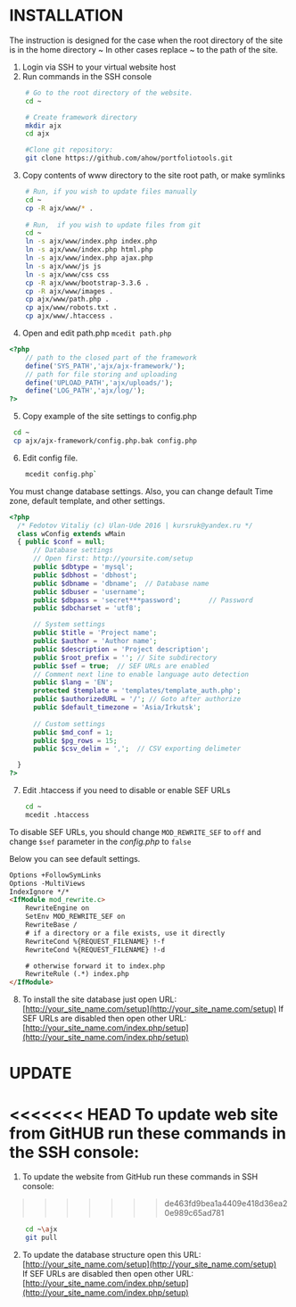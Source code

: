 # INSTALLATION

The instruction is designed for the case when the root directory of the site is in the home directory ~
In other cases replace ~ to the path of the site.

1. Login via SSH to your virtual website host
2. Run commands in the SSH console
``` bash
    # Go to the root directory of the website.
    cd ~

    # Create framework directory
    mkdir ajx
    cd ajx

    #Clone git repository:
    git clone https://github.com/ahow/portfoliotools.git
```

3. Copy contents of www directory to the site root path, or make symlinks
``` bash
    # Run, if you wish to update files manually
    cd ~
    cp -R ajx/www/* .
    
    # Run,  if you wish to update files from git
    cd ~
    ln -s ajx/www/index.php index.php
    ln -s ajx/www/index.php html.php
    ln -s ajx/www/index.php ajax.php
    ln -s ajx/www/js js
    ln -s ajx/www/css css
    cp -R ajx/www/bootstrap-3.3.6 .
    cp -R ajx/www/images .
    cp ajx/www/path.php .
    cp ajx/www/robots.txt .
    cp ajx/www/.htaccess .
```

4. Open and edit path.php `mcedit path.php`
``` php
<?php
    // path to the closed part of the framework
    define('SYS_PATH','ajx/ajx-framework/');
    // path for file storing and uploading
    define('UPLOAD_PATH','ajx/uploads/');
    define('LOG_PATH','ajx/log/');
?>
```
5. Copy example of the site settings to config.php 
``` bash
 cd ~
 cp ajx/ajx-framework/config.php.bak config.php
```

6. Edit config file.
```  bash
    mcedit config.php`
```
You must change database settings.
Also, you can change default Time zone, default template, and other settings.
``` php
<?php
  /* Fedotov Vitaliy (c) Ulan-Ude 2016 | kursruk@yandex.ru */
  class wConfig extends wMain
  { public $conf = null;
      // Database settings
      // Open first: http://yoursite.com/setup
      public $dbtype = 'mysql';
      public $dbhost = 'dbhost';
      public $dbname = 'dbname';  // Database name
      public $dbuser = 'username';
      public $dbpass = 'secret***password';       // Password
      public $dbcharset = 'utf8';

      // System settings
      public $title = 'Project name';
      public $author = 'Author name';
      public $description = 'Project description';
      public $root_prefix = ''; // Site subdirectory
      public $sef = true;  // SEF URLs are enabled
      // Comment next line to enable language auto detection
      public $lang = 'EN'; 
      protected $template = 'templates/template_auth.php';
      public $authorizedURL = '/'; // Goto after authorize
      public $default_timezone = 'Asia/Irkutsk';
            
      // Custom settings
      public $md_conf = 1;
      public $pg_rows = 15;
      public $csv_delim = ',';  // CSV exporting delimeter

  }
?>
```

7. Edit .htaccess if you need to disable or enable SEF URLs
``` bash
    cd ~
    mcedit .htaccess
```
To disable SEF URLs, you should change `MOD_REWRITE_SEF` to `off` and change
`$sef` parameter in the _config.php_ to `false`

Below you can see default settings.
``` html
Options +FollowSymLinks
Options -MultiViews
IndexIgnore */*
<IfModule mod_rewrite.c>
    RewriteEngine on
    SetEnv MOD_REWRITE_SEF on
    RewriteBase /
    # if a directory or a file exists, use it directly
    RewriteCond %{REQUEST_FILENAME} !-f
    RewriteCond %{REQUEST_FILENAME} !-d

    # otherwise forward it to index.php
    RewriteRule (.*) index.php
</IfModule>
```
8. To install the site database just open URL: [http://your_site_name.com/setup](http://your_site_name.com/setup)
If SEF URLs are disabled then open other URL: [http://your_site_name.com/index.php/setup](http://your_site_name.com/index.php/setup)


# UPDATE
<<<<<<< HEAD
To update web site from GitHUB run these commands in the SSH console:
=======
1. To update the website from GitHub run these commands in SSH console:
>>>>>>> de463fd9bea1a4409e418d36ea20e989c65ad781
``` bash
    cd ~\ajx
    git pull
```
2. To update the database structure open this URL: [http://your_site_name.com/setup](http://your_site_name.com/setup)  
If SEF URLs are disabled then open other URL: [http://your_site_name.com/index.php/setup](http://your_site_name.com/index.php/setup)

